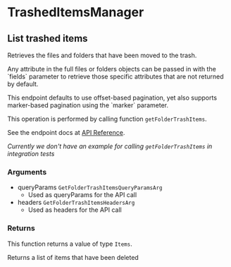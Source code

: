 # TrashedItemsManager

## List trashed items

Retrieves the files and folders that have been moved
to the trash.

Any attribute in the full files or folders objects can be passed
in with the &#x60;fields&#x60; parameter to retrieve those specific
attributes that are not returned by default.

This endpoint defaults to use offset-based pagination, yet also supports
marker-based pagination using the &#x60;marker&#x60; parameter.

This operation is performed by calling function `getFolderTrashItems`.

See the endpoint docs at
[API Reference](https://developer.box.com/reference/get-folders-trash-items/).

*Currently we don't have an example for calling `getFolderTrashItems` in integration tests*

### Arguments

- queryParams `GetFolderTrashItemsQueryParamsArg`
  - Used as queryParams for the API call
- headers `GetFolderTrashItemsHeadersArg`
  - Used as headers for the API call


### Returns

This function returns a value of type `Items`.

Returns a list of items that have been deleted


